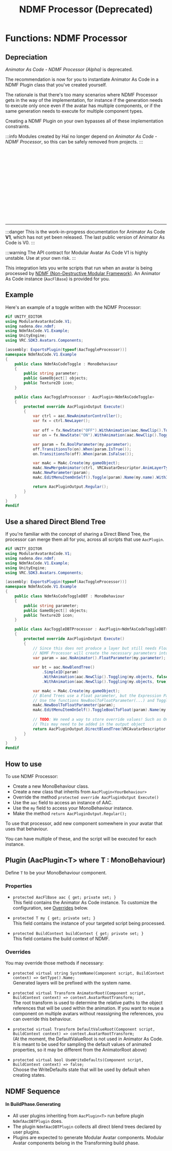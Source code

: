 ﻿---
sidebar_position: 8
title: "NDMF Processor (Deprecated)"
unlisted: true
---

# Functions: NDMF Processor

## Depreciation

*Animator As Code - NDMF Processor (Alpha)* is deprecated.

The recommendation is now for you to instantiate Animator As Code in a NDMF Plugin class that you've created yourself.

The rationale is that there's too many scenarios where NDMF Processor gets in the way of the implementation, for instance if the generation needs to execute only once even if the avatar has multiple components, or if the same generation needs to execute for multiple component types.

Creating a NDMF Plugin on your own bypasses all of these implementation constraints.

:::info
Modules created by Haï no longer depend on *Animator As Code - NDMF Processor*, so this can be safely removed from projects.
:::

<br />
<br />
<br />
<br />
<br />
<br />
<br />
<br />
<br />
<br />
<br />
<br />
<br />

---

:::danger
This is the work-in-progress documentation for Animator As Code **V1**, which has not yet been released. The last public version of Animator As Code is V0.
:::

:::warning
The API contract for Modular Avatar As Code V1 is highly unstable. Use at your own risk.
:::

This integration lets you write scripts that run when an avatar is being processed by [NDMF (Non-Destructive Modular Framework)](https://github.com/bdunderscore/ndmf). An Animator As Code instance (`AacFlBase`) is provided for you.

## Example

Here's an example of a toggle written with the NDMF Processor:

```csharp
#if UNITY_EDITOR
using ModularAvatarAsCode.V1;
using nadena.dev.ndmf;
using NdmfAsCode.V1.Example;
using UnityEngine;
using VRC.SDK3.Avatars.Components;

[assembly: ExportsPlugin(typeof(AacToggleProcessor))]
namespace NdmfAsCode.V1.Example
{
    public class NdmfAsCodeToggle : MonoBehaviour
    {
        public string parameter;
        public GameObject[] objects;
        public Texture2D icon;
    }

    public class AacToggleProcessor : AacPlugin<NdmfAsCodeToggle>
    {
        protected override AacPluginOutput Execute()
        {
            var ctrl = aac.NewAnimatorController();
            var fx = ctrl.NewLayer();
            
            var off = fx.NewState("OFF").WithAnimation(aac.NewClip().Toggling(my.objects, false));
            var on = fx.NewState("ON").WithAnimation(aac.NewClip().Toggling(my.objects, true));

            var param = fx.BoolParameter(my.parameter);
            off.TransitionsTo(on).When(param.IsTrue());
            on.TransitionsTo(off).When(param.IsFalse());

            var maAc = MaAc.Create(my.gameObject);
            maAc.NewMergeAnimator(ctrl, VRCAvatarDescriptor.AnimLayerType.FX);
            maAc.NewParameter(param);
            maAc.EditMenuItemOnSelf().Toggle(param).Name(my.name).WithIcon(my.icon);

            return AacPluginOutput.Regular();
        }
    }
}
#endif
```

## Use a shared Direct Blend Tree

If you're familiar with the concept of sharing a Direct Blend Tree, the processor can merge them all for you, across all scripts that use `AacPlugin`.

```csharp
#if UNITY_EDITOR
using ModularAvatarAsCode.V1;
using nadena.dev.ndmf;
using NdmfAsCode.V1.Example;
using UnityEngine;
using VRC.SDK3.Avatars.Components;

[assembly: ExportsPlugin(typeof(AacToggleProcessor))]
namespace NdmfAsCode.V1.Example
{
    public class NdmfAsCodeToggleDBT : MonoBehaviour
    {
        public string parameter;
        public GameObject[] objects;
        public Texture2D icon;
    }

    public class AacToggleDBTProcessor : AacPlugin<NdmfAsCodeToggleDBT>
    {
        protected override AacPluginOutput Execute()
        {
            // Since this does not produce a layer but still needs Float parameters, use NoAnimator().
            // NDMF Processor will create the necessary parameters into the direct blend tree animator.
            var param = aac.NoAnimator().FloatParameter(my.parameter);
            
            var bt = aac.NewBlendTree()
                .Simple1D(param)
                .WithAnimation(aac.NewClip().Toggling(my.objects, false), 0)
                .WithAnimation(aac.NewClip().Toggling(my.objects, true), 1);

            var maAc = MaAc.Create(my.gameObject);
            // Blend Trees use a Float parameter, but the Expression Parameter can declare it as a bool.
            // Use the functions NewBoolToFloatParameter(...) and ToggleBoolToFloat(...) to reuse the parameter
            maAc.NewBoolToFloatParameter(param);
            maAc.EditMenuItemOnSelf().ToggleBoolToFloat(param).Name(my.name).WithIcon(my.icon);
            
            // TODO: We need a way to store override values! Such as One = 1, or Smoothing = 0.8.
            // This may need to be added in the output object
            return AacPluginOutput.DirectBlendTree(VRCAvatarDescriptor.AnimLayerType.FX, bt);
        }
    }
}
#endif
```

## How to use

To use NDMF Processor:

- Create a new MonoBehaviour class.
- Create a new class that inherits from `AacPlugin<YourBehaviour>`
- Override the method `protected override AacPluginOutput Execute()`
- Use the `aac` field to access an instance of AAC.
- Use the `my` field to access your MonoBehaviour instance.
- Make the method `return AacPluginOutput.Regular();`

To use that processor, add new component somewhere in your avatar that uses that behaviour.

You can have multiple of these, and the script will be executed for each instance.

## Plugin (AacPlugin\<T> where T : MonoBehaviour)

Define `T` to be your MonoBehaviour component.

### Properties

- `protected AacFlBase aac { get; private set; }` <br/>
This field contains the Animator As Code instance. To customize the configuration, see [Overrides](#overrides) below.

- `protected T my { get; private set; }` <br/>
This field contains the instance of your targeted script being processed.

- `protected BuildContext buildContext { get; private set; }` <br/>
This field contains the build context of NDMF.


### Overrides

You may override those methods if necessary:

- `protected virtual string SystemName(Component script, BuildContext context) => GetType().Name;` <br/>
Generated layers will be prefixed with the system name.

- `protected virtual Transform AnimatorRoot(Component script, BuildContext context) => context.AvatarRootTransform;` <br/>
The root transform is used to determine the relative paths to the object references that will be used within the animation. If you want to reuse a component on multiple avatars without reassigning the references, you can override this behaviour.

- `protected virtual Transform DefaultValueRoot(Component script, BuildContext context) => context.AvatarRootTransform;` <br/>
(At the moment, the DefaultValueRoot is not used in Animator As Code. It is meant to be used for sampling the default values of animated properties, so it may be different from the AnimatorRoot above)

- `protected virtual bool UseWriteDefaults(Component script, BuildContext context) => false;` <br/>
Choose the WriteDefaults state that will be used by default when creating states.

## NDMF Sequence

#### In BuildPhase.Generating

- All user plugins inheriting from `AacPlugin<T>` run before plugin `NdmfAacDBTPlugin` does.
- The plugin `NdmfAacDBTPlugin` collects all direct blend trees declared by user plugins.
- Plugins are expected to generate Modular Avatar components. Modular Avatar components belong in the Transforming build phase.
